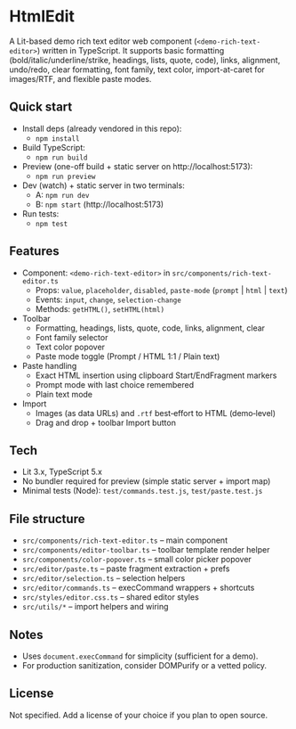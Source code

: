 # HtmlEdit

A Lit-based demo rich text editor web component (`<demo-rich-text-editor>`) written in TypeScript. It supports basic formatting (bold/italic/underline/strike, headings, lists, quote, code), links, alignment, undo/redo, clear formatting, font family, text color, import-at-caret for images/RTF, and flexible paste modes.

## Quick start

- Install deps (already vendored in this repo):
  - `npm install`
- Build TypeScript:
  - `npm run build`
- Preview (one-off build + static server on http://localhost:5173):
  - `npm run preview`
- Dev (watch) + static server in two terminals:
  - A: `npm run dev`
  - B: `npm start` (http://localhost:5173)
- Run tests:
  - `npm test`

## Features

- Component: `<demo-rich-text-editor>` in `src/components/rich-text-editor.ts`
  - Props: `value`, `placeholder`, `disabled`, `paste-mode` (`prompt` | `html` | `text`)
  - Events: `input`, `change`, `selection-change`
  - Methods: `getHTML()`, `setHTML(html)`
- Toolbar
  - Formatting, headings, lists, quote, code, links, alignment, clear
  - Font family selector
  - Text color popover
  - Paste mode toggle (Prompt / HTML 1:1 / Plain text)
- Paste handling
  - Exact HTML insertion using clipboard Start/EndFragment markers
  - Prompt mode with last choice remembered
  - Plain text mode
- Import
  - Images (as data URLs) and `.rtf` best‑effort to HTML (demo‑level)
  - Drag and drop + toolbar Import button

## Tech

- Lit 3.x, TypeScript 5.x
- No bundler required for preview (simple static server + import map)
- Minimal tests (Node): `test/commands.test.js`, `test/paste.test.js`

## File structure

- `src/components/rich-text-editor.ts` – main component
- `src/components/editor-toolbar.ts` – toolbar template render helper
- `src/components/color-popover.ts` – small color picker popover
- `src/editor/paste.ts` – paste fragment extraction + prefs
- `src/editor/selection.ts` – selection helpers
- `src/editor/commands.ts` – execCommand wrappers + shortcuts
- `src/styles/editor.css.ts` – shared editor styles
- `src/utils/*` – import helpers and wiring

## Notes

- Uses `document.execCommand` for simplicity (sufficient for a demo).
- For production sanitization, consider DOMPurify or a vetted policy.

## License

Not specified. Add a license of your choice if you plan to open source.

